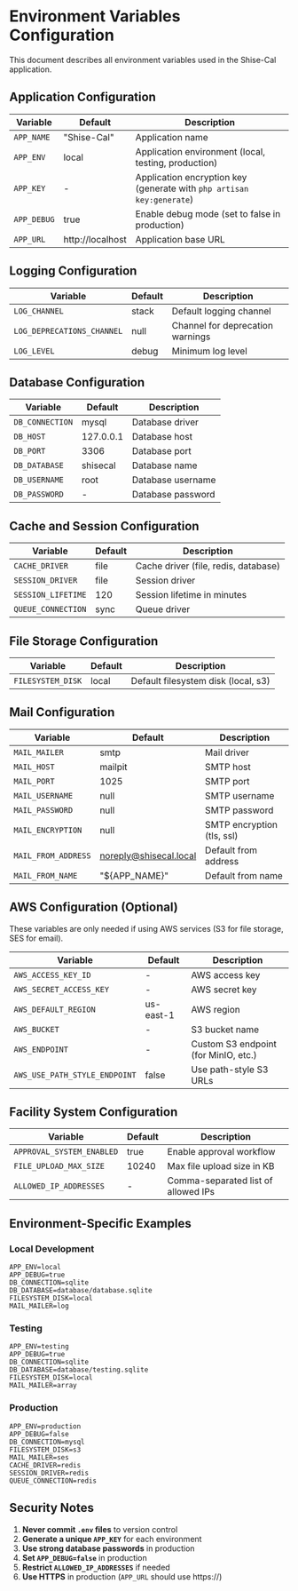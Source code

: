 # Environment Variables Configuration

This document describes all environment variables used in the Shise-Cal application.

## Application Configuration

| Variable | Default | Description |
|----------|---------|-------------|
| `APP_NAME` | "Shise-Cal" | Application name |
| `APP_ENV` | local | Application environment (local, testing, production) |
| `APP_KEY` | - | Application encryption key (generate with `php artisan key:generate`) |
| `APP_DEBUG` | true | Enable debug mode (set to false in production) |
| `APP_URL` | http://localhost | Application base URL |

## Logging Configuration

| Variable | Default | Description |
|----------|---------|-------------|
| `LOG_CHANNEL` | stack | Default logging channel |
| `LOG_DEPRECATIONS_CHANNEL` | null | Channel for deprecation warnings |
| `LOG_LEVEL` | debug | Minimum log level |

## Database Configuration

| Variable | Default | Description |
|----------|---------|-------------|
| `DB_CONNECTION` | mysql | Database driver |
| `DB_HOST` | 127.0.0.1 | Database host |
| `DB_PORT` | 3306 | Database port |
| `DB_DATABASE` | shisecal | Database name |
| `DB_USERNAME` | root | Database username |
| `DB_PASSWORD` | - | Database password |

## Cache and Session Configuration

| Variable | Default | Description |
|----------|---------|-------------|
| `CACHE_DRIVER` | file | Cache driver (file, redis, database) |
| `SESSION_DRIVER` | file | Session driver |
| `SESSION_LIFETIME` | 120 | Session lifetime in minutes |
| `QUEUE_CONNECTION` | sync | Queue driver |

## File Storage Configuration

| Variable | Default | Description |
|----------|---------|-------------|
| `FILESYSTEM_DISK` | local | Default filesystem disk (local, s3) |

## Mail Configuration

| Variable | Default | Description |
|----------|---------|-------------|
| `MAIL_MAILER` | smtp | Mail driver |
| `MAIL_HOST` | mailpit | SMTP host |
| `MAIL_PORT` | 1025 | SMTP port |
| `MAIL_USERNAME` | null | SMTP username |
| `MAIL_PASSWORD` | null | SMTP password |
| `MAIL_ENCRYPTION` | null | SMTP encryption (tls, ssl) |
| `MAIL_FROM_ADDRESS` | noreply@shisecal.local | Default from address |
| `MAIL_FROM_NAME` | "${APP_NAME}" | Default from name |

## AWS Configuration (Optional)

These variables are only needed if using AWS services (S3 for file storage, SES for email).

| Variable | Default | Description |
|----------|---------|-------------|
| `AWS_ACCESS_KEY_ID` | - | AWS access key |
| `AWS_SECRET_ACCESS_KEY` | - | AWS secret key |
| `AWS_DEFAULT_REGION` | us-east-1 | AWS region |
| `AWS_BUCKET` | - | S3 bucket name |
| `AWS_ENDPOINT` | - | Custom S3 endpoint (for MinIO, etc.) |
| `AWS_USE_PATH_STYLE_ENDPOINT` | false | Use path-style S3 URLs |

## Facility System Configuration

| Variable | Default | Description |
|----------|---------|-------------|
| `APPROVAL_SYSTEM_ENABLED` | true | Enable approval workflow |
| `FILE_UPLOAD_MAX_SIZE` | 10240 | Max file upload size in KB |
| `ALLOWED_IP_ADDRESSES` | - | Comma-separated list of allowed IPs |

## Environment-Specific Examples

### Local Development
```env
APP_ENV=local
APP_DEBUG=true
DB_CONNECTION=sqlite
DB_DATABASE=database/database.sqlite
FILESYSTEM_DISK=local
MAIL_MAILER=log
```

### Testing
```env
APP_ENV=testing
APP_DEBUG=true
DB_CONNECTION=sqlite
DB_DATABASE=database/testing.sqlite
FILESYSTEM_DISK=local
MAIL_MAILER=array
```

### Production
```env
APP_ENV=production
APP_DEBUG=false
DB_CONNECTION=mysql
FILESYSTEM_DISK=s3
MAIL_MAILER=ses
CACHE_DRIVER=redis
SESSION_DRIVER=redis
QUEUE_CONNECTION=redis
```

## Security Notes

1. **Never commit `.env` files** to version control
2. **Generate a unique `APP_KEY`** for each environment
3. **Use strong database passwords** in production
4. **Set `APP_DEBUG=false`** in production
5. **Restrict `ALLOWED_IP_ADDRESSES`** if needed
6. **Use HTTPS** in production (`APP_URL` should use https://)